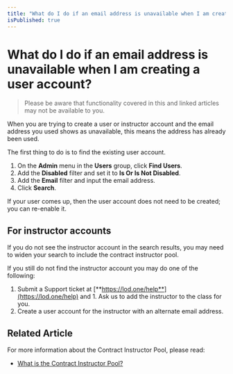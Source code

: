 ```yaml
---
title: "What do I do if an email address is unavailable when I am creating a user account?"
isPublished: true
---
```


# What do I do if an email address is unavailable when I am creating a user account?

> Please be aware that functionality covered in this and linked articles may not be available to you.

When you are trying to create a user or instructor account and the email address you used shows as unavailable, this means the address has already been used.

The first thing to do is to find the existing user account. 
1. On the **Admin** menu in the **Users** group, click **Find Users**. 
1. Add the **Disabled** filter and set it to **Is Or Is Not Disabled**.
1. Add the **Email** filter and input the email address. 
1. Click **Search**. 

If your user comes up, then the user account does not need to be created; you can re-enable it. 

## For instructor accounts

If you do not see the instructor account in the search results, you may need to widen your search to include the contract instructor pool.

If you still do not find the instructor account you may do one of the following:

1. Submit a Support ticket at [**https://lod.one/help**](https://lod.one/help) and 
        1. Ask us to add the instructor to the class for you.
1. Create a user account for the instructor with an alternate email address.

## Related Article
For more information about the Contract Instructor Pool, please read:

- [What is the Contract Instructor Pool?](../instructor-management/what-is-contract-instructor-pool.md)
